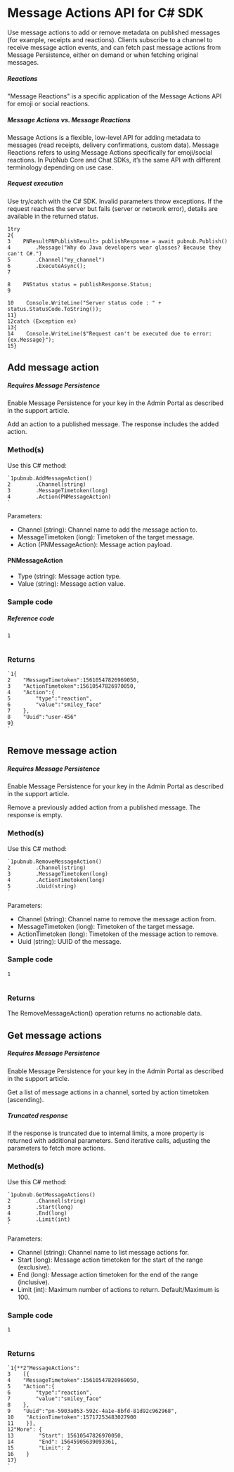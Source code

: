 # Message Actions API for C# SDK

Use message actions to add or remove metadata on published messages (for example, receipts and reactions). Clients subscribe to a channel to receive message action events, and can fetch past message actions from Message Persistence, either on demand or when fetching original messages.

##### Reactions

"Message Reactions" is a specific application of the Message Actions API for emoji or social reactions.

##### Message Actions vs. Message Reactions

Message Actions is a flexible, low-level API for adding metadata to messages (read receipts, delivery confirmations, custom data). Message Reactions refers to using Message Actions specifically for emoji/social reactions. In PubNub Core and Chat SDKs, it’s the same API with different terminology depending on use case.

##### Request execution

Use try/catch with the C# SDK. Invalid parameters throw exceptions. If the request reaches the server but fails (server or network error), details are available in the returned status.

```
1try  
2{  
3    PNResultPNPublishResult> publishResponse = await pubnub.Publish()  
4        .Message("Why do Java developers wear glasses? Because they can't C#.")  
5        .Channel("my_channel")  
6        .ExecuteAsync();  
7
  
8    PNStatus status = publishResponse.Status;  
9
  
10    Console.WriteLine("Server status code : " + status.StatusCode.ToString());  
11}  
12catch (Exception ex)  
13{  
14    Console.WriteLine($"Request can't be executed due to error: {ex.Message}");  
15}  

```

## Add message action[​](#add-message-action)

##### Requires Message Persistence

Enable Message Persistence for your key in the Admin Portal as described in the support article.

Add an action to a published message. The response includes the added action.

### Method(s)[​](#methods)

Use this C# method:

```
`1pubnub.AddMessageAction()  
2        .Channel(string)  
3        .MessageTimetoken(long)  
4        .Action(PNMessageAction)  
`
```

Parameters:
- Channel (string): Channel name to add the message action to.
- MessageTimetoken (long): Timetoken of the target message.
- Action (PNMessageAction): Message action payload.

#### PNMessageAction[​](#pnmessageaction)

- Type (string): Message action type.
- Value (string): Message action value.

### Sample code[​](#sample-code)

##### Reference code

```
1
  

```

### Returns[​](#returns)

```
`1{  
2    "MessageTimetoken":15610547826969050,  
3    "ActionTimetoken":15610547826970050,  
4    "Action":{  
5        "type":"reaction",  
6        "value":"smiley_face"  
7    },  
8    "Uuid":"user-456"  
9}  
`
```

## Remove message action[​](#remove-message-action)

##### Requires Message Persistence

Enable Message Persistence for your key in the Admin Portal as described in the support article.

Remove a previously added action from a published message. The response is empty.

### Method(s)[​](#methods-1)

Use this C# method:

```
`1pubnub.RemoveMessageAction()  
2        .Channel(string)  
3        .MessageTimetoken(long)  
4        .ActionTimetoken(long)  
5        .Uuid(string)  
`
```

Parameters:
- Channel (string): Channel name to remove the message action from.
- MessageTimetoken (long): Timetoken of the target message.
- ActionTimetoken (long): Timetoken of the message action to remove.
- Uuid (string): UUID of the message.

### Sample code[​](#sample-code-1)

```
1
  

```

### Returns[​](#returns-1)

The RemoveMessageAction() operation returns no actionable data.

## Get message actions[​](#get-message-actions)

##### Requires Message Persistence

Enable Message Persistence for your key in the Admin Portal as described in the support article.

Get a list of message actions in a channel, sorted by action timetoken (ascending).

##### Truncated response

If the response is truncated due to internal limits, a more property is returned with additional parameters. Send iterative calls, adjusting the parameters to fetch more actions.

### Method(s)[​](#methods-2)

Use this C# method:

```
`1pubnub.GetMessageActions()  
2        .Channel(string)  
3        .Start(long)  
4        .End(long)  
5        .Limit(int)  
`
```

Parameters:
- Channel (string): Channel name to list message actions for.
- Start (long): Message action timetoken for the start of the range (exclusive).
- End (long): Message action timetoken for the end of the range (inclusive).
- Limit (int): Maximum number of actions to return. Default/Maximum is 100.

### Sample code[​](#sample-code-2)

```
1
  

```

### Returns[​](#returns-2)

```
`1{**2"MessageActions":  
3    [{  
4    "MessageTimetoken":15610547826969050,  
5    "Action":{  
6        "type":"reaction",  
7        "value":"smiley_face"  
8    },  
9    "Uuid":"pn-5903a053-592c-4a1e-8bfd-81d92c962968",  
10    "ActionTimetoken":15717253483027900  
11    }],  
12"More": {  
13        "Start": 15610547826970050,  
14        "End": 15645905639093361,  
15        "Limit": 2  
16    }  
17}  
`
```